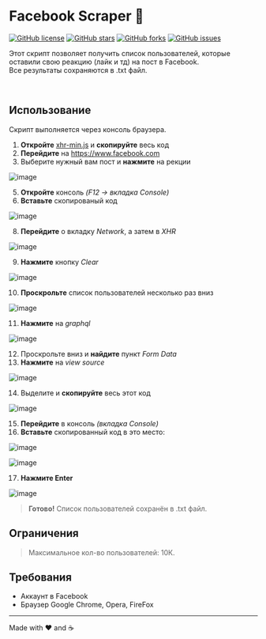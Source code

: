 # Facebook Scraper :space_invader:

[![GitHub license](https://img.shields.io/github/license/obrienser/Facebook-Scraper)](https://github.com/obrienser/Facebook-Scraper)
[![GitHub stars](https://img.shields.io/github/stars/obrienser/Facebook-Scraper)](https://github.com/obrienser/Facebook-Scraper/stargazers)
[![GitHub forks](https://img.shields.io/github/forks/obrienser/Facebook-Scraper)](https://github.com/obrienser/Facebook-Scraper/network)
[![GitHub issues](https://img.shields.io/github/issues/obrienser/Facebook-Scraper)](https://github.com/obrienser/Facebook-Scraper/issues)

Этот скрипт позволяет получить список пользователей, которые оставили свою реакцию (лайк и тд) на пост в Facebook.<br>
Все результаты сохраняются в .txt файл.

<br>

## Использование
Скрипт выполняется через консоль браузера.

1. **Откройте** [xhr-min.js](https://github.com/obrienser/Facebook-Scraper/blob/main/xhr-min.js) и **скопируйте** весь код
2. **Перейдите** на https://www.facebook.com
3. Выберите нужный вам пост и **нажмите** на рекции

![image](https://user-images.githubusercontent.com/50111192/124273235-6d21ec00-db48-11eb-86b1-321dd8f24aab.png)

5. **Откройте** консоль *(F12 -> вкладка Console)*
6. **Вставьте** скопированый код

![image](https://user-images.githubusercontent.com/50111192/124273754-179a0f00-db49-11eb-863e-b38f540e4d4e.png)

8. **Перейдите** о вкладку *Network*, а затем в *XHR*

![image](https://user-images.githubusercontent.com/50111192/124274143-92632a00-db49-11eb-861c-8612b0ee904b.png)

9. **Нажмите** кнопку *Clear*

![image](https://user-images.githubusercontent.com/50111192/124274369-db1ae300-db49-11eb-8241-0245b1f74bcb.png)

10. **Проскрольте** список пользователей несколько раз вниз

![image](https://user-images.githubusercontent.com/50111192/124274811-64321a00-db4a-11eb-97af-f2ab95df6788.png)

11. **Нажмите** на *graphql*

![image](https://user-images.githubusercontent.com/50111192/124274956-917ec800-db4a-11eb-97a0-63f97603e756.png)

12. Проскрольте вниз и **найдите** пункт *Form Data*
13. **Нажмите** на *view source*

![image](https://user-images.githubusercontent.com/50111192/124275278-f0dcd800-db4a-11eb-93df-0865a1375f45.png)

14. Выделите и **скопируйте** весь этот код

![image](https://user-images.githubusercontent.com/50111192/124275382-1a95ff00-db4b-11eb-830b-3af77e427994.png)

15. **Перейдите** в консоль *(вкладка Console)*
16. **Вставьте** скопированный код в это место:

![image](https://user-images.githubusercontent.com/50111192/124275556-5fba3100-db4b-11eb-83e2-70cfb122ee42.png)

![image](https://user-images.githubusercontent.com/50111192/124275673-88422b00-db4b-11eb-8858-1a82d5a1c5b3.png)


17. **Нажмите Enter**

![image](https://user-images.githubusercontent.com/50111192/124275798-b1fb5200-db4b-11eb-95e2-14f81800ea27.png)

>**Готово!** Список пользователей сохранён в .txt файл.


## Ограничения
>Максимальное кол-во пользователей: 10К.

## Требования
* Аккаунт в Facebook
* Браузер Google Chrome, Opera, FireFox

------

Made with :heart: and :coffee:
